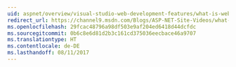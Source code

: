 ```yaml
---
uid: aspnet/overview/visual-studio-web-development-features/what-is-web-tools
redirect_url: https://channel9.msdn.com/Blogs/ASP-NET-Site-Videos/what-is-web-tools
ms.openlocfilehash: 29fcac48796a98df503e9af204ed6418d44dcfdc
ms.sourcegitcommit: 0b6c8e6d81d2b3c161cd375036eecbace46a9707
ms.translationtype: HT
ms.contentlocale: de-DE
ms.lasthandoff: 08/11/2017
---
```

